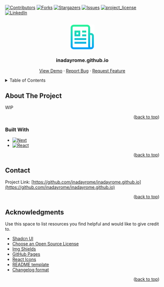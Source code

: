 <a id="readme-top"></a>

<!-- PROJECT SHIELDS -->
<!--
*** I'm using markdown "reference style" links for readability.
*** Reference links are enclosed in brackets [ ] instead of parentheses ( ).
*** See the bottom of this document for the declaration of the reference variables
*** for contributors-url, forks-url, etc. This is an optional, concise syntax you may use.
*** https://www.markdownguide.org/basic-syntax/#reference-style-links
-->
[![Contributors][contributors-shield]][contributors-url]
[![Forks][forks-shield]][forks-url]
[![Stargazers][stars-shield]][stars-url]
[![Issues][issues-shield]][issues-url]
[![project_license][license-shield]][license-url]
[![LinkedIn][linkedin-shield]][linkedin-url]



<!-- PROJECT LOGO -->
<br />
<div align="center">
  <a href="https://github.com/inadayrome/inadayrome.github.io">
    <img src="static/logo.png" alt="Logo" width="80" height="80">
  </a>

<h3 align="center">inadayrome.github.io</h3>

  <p align="center">
    <a href="https://inadayrome.github.io">View Demo</a>
    &middot;
    <a href="https://github.com/inadayrome/inadayrome.github.io/issues/new?labels=bug&template=bug-report---.md">Report Bug</a>
    &middot;
    <a href="https://github.com/inadayrome/inadayrome.github.io/issues/new?labels=enhancement&template=feature-request---.md">Request Feature</a>
  </p>
</div>



<!-- TABLE OF CONTENTS -->
<details>
  <summary>Table of Contents</summary>
  <ol>
    <li>
      <a href="#about-the-project">About The Project</a>
      <ul>
        <li><a href="#built-with">Built With</a></li>
      </ul>
    </li>
    <li><a href="#contact">Contact</a></li>
    <li><a href="#acknowledgements">Acknowledgements</a></li>
  </ol>
</details>



<!-- ABOUT THE PROJECT -->
## About The Project
WIP


<p align="right">(<a href="#readme-top">back to top</a>)</p>



### Built With

* [![Next][Next.js]][Next-url]
* [![React][React.js]][React-url]

<p align="right">(<a href="#readme-top">back to top</a>)</p>


<!-- CONTACT -->
## Contact

Project Link: [https://github.com/inadayrome/inadayrome.github.io](https://github.com/inadayrome/inadayrome.github.io)

<p align="right">(<a href="#readme-top">back to top</a>)</p>


<!-- ACKNOWLEDGMENTS -->
## Acknowledgments

Use this space to list resources you find helpful and would like to give credit to.

* [Shadcn UI](https://github.com/shadcn-ui/ui)
* [Choose an Open Source License](https://choosealicense.com)
* [Img Shields](https://shields.io)
* [GitHub Pages](https://pages.github.com)
* [React Icons](https://react-icons.github.io/react-icons/search)
* [README template](https://github.com/othneildrew/Best-README-Template)
* [Changelog format](https://keepachangelog.com/en/1.0.0/)

<p align="right">(<a href="#readme-top">back to top</a>)</p>


<!-- MARKDOWN LINKS & IMAGES -->
<!-- https://www.markdownguide.org/basic-syntax/#reference-style-links -->
[contributors-shield]: https://img.shields.io/github/contributors/inadayrome/inadayrome.github.io.svg?style=for-the-badge
[contributors-url]: https://github.com/inadayrome/inadayrome.github.io/graphs/contributors
[forks-shield]: https://img.shields.io/github/forks/inadayrome/inadayrome.github.io.svg?style=for-the-badge
[forks-url]: https://github.com/inadayrome/inadayrome.github.io/network/members
[stars-shield]: https://img.shields.io/github/stars/inadayrome/inadayrome.github.io.svg?style=for-the-badge
[stars-url]: https://github.com/inadayrome/inadayrome.github.io/stargazers
[issues-shield]: https://img.shields.io/github/issues/inadayrome/inadayrome.github.io.svg?style=for-the-badge
[issues-url]: https://github.com/inadayrome/inadayrome.github.io/issues
[license-shield]: https://img.shields.io/github/license/inadayrome/inadayrome.github.io.svg?style=for-the-badge
[license-url]: https://github.com/inadayrome/inadayrome.github.io/blob/master/LICENSE.txt
[linkedin-shield]: https://img.shields.io/badge/-LinkedIn-black.svg?style=for-the-badge&logo=linkedin&colorB=555
[linkedin-url]: https://linkedin.com/in/wenjunlee1994
[product-screenshot]: images/screenshot.png
[Next.js]: https://img.shields.io/badge/next.js-000000?style=for-the-badge&logo=nextdotjs&logoColor=white
[Next-url]: https://nextjs.org/
[React.js]: https://img.shields.io/badge/React-20232A?style=for-the-badge&logo=react&logoColor=61DAFB
[React-url]: https://reactjs.org/
